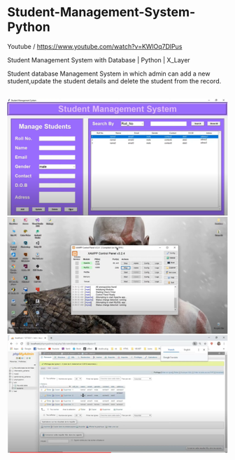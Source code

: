 # Student-Management-System-Python

Youtube / https://www.youtube.com/watch?v=KWlOq7DlPus

Student Management System with Database | Python | X_Layer

Student database Management System in which admin can add a  new student,update the student details and delete the student from the record.

<br>
<img src="img1.PNG">
<br>
<img src="img2.PNG">
<br>
<img src="img3.PNG">

